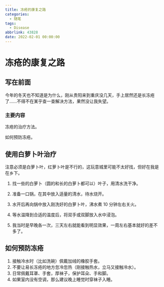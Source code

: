 ```yaml
---
title: 冻疮的康复之路
categories:
  - 随笔
tags:
  - Disease
abbrlink: 43828
date: 2022-02-01 00:00:00
---
```


# 冻疮的康复之路

## 写在前面

今年的冬天也不知道是为什么，刚从贵阳来到重庆没几天，手上居然还是长冻疮了......不得不在某乎查一查解决方法，果然没让我失望。

### 主要内容

冻疮的治疗方法。

如何预防冻疮。

## 使用白萝卜叶治疗

注意必须是白萝卜叶，红萝卜叶是不行的，这玩意城里可能不太好找，但好在我是在乡下。

1. 找一些的白萝卜（圆的和长的白萝卜都可以）叶子，用清水洗干净。

2. 准备一口锅，在其中放入适量的清水，待水烧开。

3. 水开后再向锅中放入刚洗好的白萝卜叶，沸水煮 10 分钟左右关火。

4. 等水温降到合适的温度后，将双手或双脚放入水中浸泡。

5. 我当时是早晚各一次，三天左右就能看到明显效果，一周左右基本就好的差不多了。

## 如何预防冻疮

1. 接触冷水时（比如洗碗）佩戴加绒的橡胶手套。
2. 不要让易长冻疮的地方忽冷忽热（刚接触热水，立马又接触冷水）。
3. 日常佩戴耳罩、手套，厚袜子，保护耳朵、手和脚。
5. 如果室内没有空调，那么建议晚上睡觉时穿袜子入睡。
